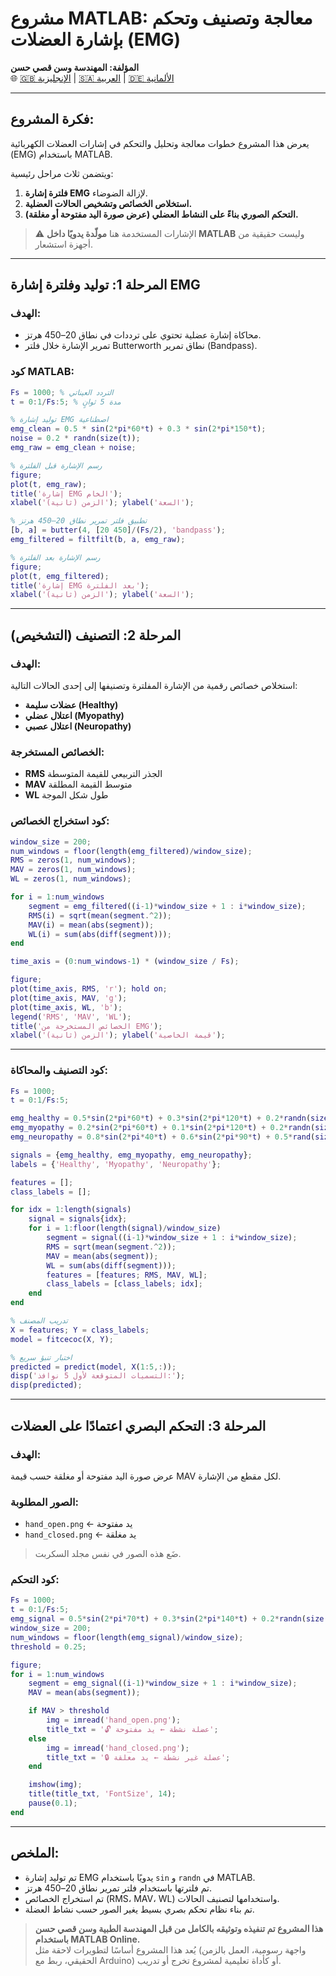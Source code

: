 #  مشروع MATLAB: معالجة وتصنيف وتحكم بإشارة العضلات (EMG)

**المؤلفة: المهندسة وسن قصي حسن**  
🌐 [🇬🇧 الإنجليزية](README.md) | [🇸🇦 العربية](README_AR.md) | [🇩🇪 الألمانية](README_DE.md)

---

##  فكرة المشروع:

يعرض هذا المشروع خطوات معالجة وتحليل والتحكم في إشارات العضلات الكهربائية (EMG) باستخدام MATLAB.

ويتضمن ثلاث مراحل رئيسية:

1. **فلترة إشارة EMG** لإزالة الضوضاء.  
2. **استخلاص الخصائص وتشخيص الحالات العضلية.**  
3. **التحكم الصوري بناءً على النشاط العضلي (عرض صورة اليد مفتوحة أو مغلقة).**

> ⚠ الإشارات المستخدمة هنا **مولّدة يدويًا داخل MATLAB** وليست حقيقية من أجهزة استشعار.

---

##  المرحلة 1: توليد وفلترة إشارة EMG

###  الهدف:

* محاكاة إشارة عضلية تحتوي على ترددات في نطاق 20–450 هرتز.  
* تمرير الإشارة خلال فلتر Butterworth نطاق تمرير (Bandpass).

###  كود MATLAB:

```matlab
Fs = 1000; % التردد العيناتي
t = 0:1/Fs:5; % مدة 5 ثوانٍ

% توليد إشارة EMG اصطناعية
emg_clean = 0.5 * sin(2*pi*60*t) + 0.3 * sin(2*pi*150*t);
noise = 0.2 * randn(size(t));
emg_raw = emg_clean + noise;

% رسم الإشارة قبل الفلترة
figure;
plot(t, emg_raw);
title('إشارة EMG الخام');
xlabel('الزمن (ثانية)'); ylabel('السعة');

% تطبيق فلتر تمرير نطاق 20–450 هرتز
[b, a] = butter(4, [20 450]/(Fs/2), 'bandpass');
emg_filtered = filtfilt(b, a, emg_raw);

% رسم الإشارة بعد الفلترة
figure;
plot(t, emg_filtered);
title('إشارة EMG بعد الفلترة');
xlabel('الزمن (ثانية)'); ylabel('السعة');
```

---

##  المرحلة 2: التصنيف (التشخيص)

###  الهدف:

استخلاص خصائص رقمية من الإشارة المفلترة وتصنيفها إلى إحدى الحالات التالية:

- **عضلات سليمة (Healthy)**  
- **اعتلال عضلي (Myopathy)**  
- **اعتلال عصبي (Neuropathy)**

### الخصائص المستخرجة:

- **RMS** الجذر التربيعي للقيمة المتوسطة  
- **MAV** متوسط القيمة المطلقة  
- **WL** طول شكل الموجة

###  كود استخراج الخصائص:

```matlab
window_size = 200;
num_windows = floor(length(emg_filtered)/window_size);
RMS = zeros(1, num_windows);
MAV = zeros(1, num_windows);
WL = zeros(1, num_windows);

for i = 1:num_windows
    segment = emg_filtered((i-1)*window_size + 1 : i*window_size);
    RMS(i) = sqrt(mean(segment.^2));
    MAV(i) = mean(abs(segment));
    WL(i) = sum(abs(diff(segment)));
end

time_axis = (0:num_windows-1) * (window_size / Fs);

figure;
plot(time_axis, RMS, 'r'); hold on;
plot(time_axis, MAV, 'g');
plot(time_axis, WL, 'b');
legend('RMS', 'MAV', 'WL');
title('الخصائص المستخرجة من EMG');
xlabel('الزمن (ثانية)'); ylabel('قيمة الخاصية');
```

---

###  كود التصنيف والمحاكاة:

```matlab
Fs = 1000;
t = 0:1/Fs:5;

emg_healthy = 0.5*sin(2*pi*60*t) + 0.3*sin(2*pi*120*t) + 0.2*randn(size(t));
emg_myopathy = 0.2*sin(2*pi*60*t) + 0.1*sin(2*pi*120*t) + 0.2*randn(size(t));
emg_neuropathy = 0.8*sin(2*pi*40*t) + 0.6*sin(2*pi*90*t) + 0.5*rand(size(t));

signals = {emg_healthy, emg_myopathy, emg_neuropathy};
labels = {'Healthy', 'Myopathy', 'Neuropathy'};

features = [];
class_labels = [];

for idx = 1:length(signals)
    signal = signals{idx};
    for i = 1:floor(length(signal)/window_size)
        segment = signal((i-1)*window_size + 1 : i*window_size);
        RMS = sqrt(mean(segment.^2));
        MAV = mean(abs(segment));
        WL = sum(abs(diff(segment)));
        features = [features; RMS, MAV, WL];
        class_labels = [class_labels; idx];
    end
end

% تدريب المصنف
X = features; Y = class_labels;
model = fitcecoc(X, Y);

% اختبار تنبؤ سريع
predicted = predict(model, X(1:5,:));
disp('التسميات المتوقعة لأول 5 نوافذ:');
disp(predicted);
```

---

##  المرحلة 3: التحكم البصري اعتمادًا على العضلات

###  الهدف:

عرض صورة اليد مفتوحة أو مغلقة حسب قيمة MAV لكل مقطع من الإشارة.

###  الصور المطلوبة:

- `hand_open.png` ← يد مفتوحة  
- `hand_closed.png` ← يد مغلقة  

> ضَع هذه الصور في نفس مجلد السكربت.

###  كود التحكم:

```matlab
Fs = 1000;
t = 0:1/Fs:5;
emg_signal = 0.5*sin(2*pi*70*t) + 0.3*sin(2*pi*140*t) + 0.2*randn(size(t));
window_size = 200;
num_windows = floor(length(emg_signal)/window_size);
threshold = 0.25;

figure;
for i = 1:num_windows
    segment = emg_signal((i-1)*window_size + 1 : i*window_size);
    MAV = mean(abs(segment));

    if MAV > threshold
        img = imread('hand_open.png');
        title_txt = '🔓 عضلة نشطة ← يد مفتوحة';
    else
        img = imread('hand_closed.png');
        title_txt = '🔒 عضلة غير نشطة ← يد مغلقة';
    end

    imshow(img);
    title(title_txt, 'FontSize', 14);
    pause(0.1);
end
```

---

##  الملخص:

-  تم توليد إشارة EMG يدويًا باستخدام `sin` و `randn` في MATLAB.  
-  تم فلترتها باستخدام فلتر تمرير نطاق 20–450 هرتز.  
-  تم استخراج الخصائص (RMS، MAV، WL) واستخدامها لتصنيف الحالات.  
-  تم بناء نظام تحكم بصري بسيط يغير الصور حسب نشاط العضلة.

>  **هذا المشروع تم تنفيذه وتوثيقه بالكامل من قبل المهندسة الطبية وسن قصي حسن باستخدام MATLAB Online.**  
> يُعد هذا المشروع أساسًا لتطويرات لاحقة مثل (واجهة رسومية، العمل بالزمن الحقيقي، ربط مع Arduino) أو كأداة تعليمية لمشروع تخرج أو تدريب.
